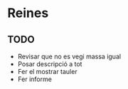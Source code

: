 # Reines
## TODO
- Revisar que no es vegi massa igual
- Posar descripció a tot
- Fer el mostrar tauler
- Fer informe
